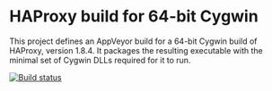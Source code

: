 # HAProxy build for 64-bit Cygwin

This project defines an AppVeyor build for a 64-bit Cygwin build of
HAProxy, version 1.8.4. It packages the resulting executable with the
minimal set of Cygwin DLLs required for it to run.

[![Build status](https://ci.appveyor.com/api/projects/status/4ny07fyqaxmnbdkn?svg=true)](https://ci.appveyor.com/project/jshobe-inetsoft/haproxy-cygwin)
